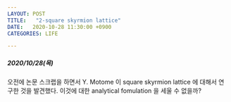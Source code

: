 ```yaml
---
LAYOUT: POST
TITLE:   "2-square skyrmion lattice"
DATE:   2020-10-28 11:30:00 +0900
CATEGORIES: LIFE

---
```




#####  2020/10/28(목)


오전에 논문 스크랩을 하면서 Y. Motome 이 square skyrmion lattice 에 대해서 연구한 것을 발견했다.
이것에 대한 analytical fomulation 을 세울 수 없을까?

